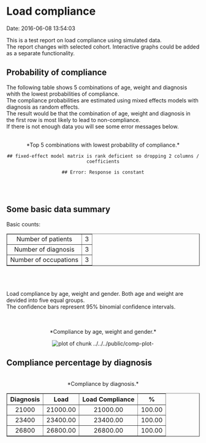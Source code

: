 Load compliance
================================================================================

Date: 2016-06-08 13:54:03

This is a test report on load compliance using simulated data.  
The report changes with selected cohort. Interactive graphs could be added as a separate functionality.  

## Probability of compliance  
The following table shows 5 combinations of age, weight and diagnosis whith the lowest probabilities of compliance.  
The compliance probabilities are estimated using mixed effects models with diagnosis as random effects.  
The result would be that the combination of age, weight and diagnosis in the first row is most likely to lead to non-compliance.  
If there is not enough data you will see some error messages below.  
<br>
<center>
*Top 5 combinations with lowest probability of compliance.*

```
## fixed-effect model matrix is rank deficient so dropping 2 columns / coefficients
```

```
## Error: Response is constant
```
</center>
<br>
<br>

## Some basic data summary  
Basic counts: 
<center>
<!-- html table generated in R 3.2.3 by xtable 1.8-2 package -->
<!-- Wed Jun 08 13:54:03 2016 -->
<table cellspacing="5" cellpadding="10" border="1">
  <tr> <td align="center"> Number of patients </td> <td align="center">   3 </td> </tr>
  <tr> <td align="center"> Number of diagnosis </td> <td align="center">   3 </td> </tr>
  <tr> <td align="center"> Number of occupations </td> <td align="center">   3 </td> </tr>
   </table>
</center>  
<br>
<br>

Load compliance by age, weight and gender. Both age and weight are devided into five equal groups.  
The confidence bars represent 95% binomial confidence intervals.  
<br>
<br>
<center>
*Compliance by age, weight and gender.*  


![plot of chunk ../../../public/comp-plot-](figure/../../../public/comp-plot--1.png)  
</center>  



## Compliance percentage by diagnosis
<br>
<center>
*Compliance by diagnosis.*  
<!-- html table generated in R 3.2.3 by xtable 1.8-2 package -->
<!-- Wed Jun 08 13:54:04 2016 -->
<table cellspacing="5" cellpadding="10" border="1">
<tr> <th> Diagnosis </th> <th> Load </th> <th> Load Compliance </th> <th> % </th>  </tr>
  <tr> <td align="center"> 21000 </td> <td align="center"> 21000.00 </td> <td align="center"> 21000.00 </td> <td align="center"> 100.00 </td> </tr>
  <tr> <td align="center"> 23400 </td> <td align="center"> 23400.00 </td> <td align="center"> 23400.00 </td> <td align="center"> 100.00 </td> </tr>
  <tr> <td align="center"> 26800 </td> <td align="center"> 26800.00 </td> <td align="center"> 26800.00 </td> <td align="center"> 100.00 </td> </tr>
   </table>
</center>    
<br>  
<br>


